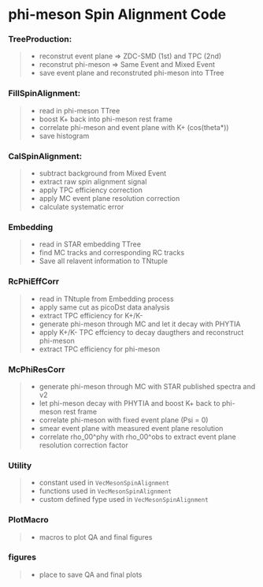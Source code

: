 # phi-meson Spin Alignment Code

### TreeProduction:
> - reconstrut event plane => ZDC-SMD (1st) and TPC (2nd)
> - reconstrut phi-meson => Same Event and Mixed Event
> - save event plane and reconstruted phi-meson into TTree

### FillSpinAlignment:
> - read in phi-meson TTree
> - boost K+ back into phi-meson rest frame
> - correlate phi-meson and event plane with K+ (cos(theta\*))
> - save histogram

### CalSpinAlignment:
> - subtract background from Mixed Event
> - extract raw spin alignment signal
> - apply TPC efficiency correction
> - apply MC event plane resolution correction
> - calculate systematic error

### Embedding
> - read in STAR embedding TTree
> - find MC tracks and corresponding RC tracks
> - Save all relavent information to TNtuple

### RcPhiEffCorr
> - read in TNtuple from Embedding process
> - apply same cut as picoDst data analysis
> - extract TPC efficiency for K+/K-
> - generate phi-meson through MC and let it decay with PHYTIA
> - apply K+/K- TPC effciency to decay daugthers and reconstruct phi-meson
> - extract TPC efficiency for phi-meson

### McPhiResCorr
> - generate phi-meson through MC with STAR published spectra and v2
> - let phi-meson decay with PHYTIA and boost K+ back to phi-meson rest frame
> - correlate phi-meson with fixed event plane (Psi = 0)
> - smear event plane with measured event plane resolution
> - correlate rho_00^phy with rho_00^obs to extract event plane resolution correction factor

### Utility
> - constant used in `VecMesonSpinAlignment`
> - functions used in `VecMesonSpinAlignment`
> - custom defined fype used in `VecMesonSpinAlignment`

### PlotMacro
> - macros to plot QA and final figures

### figures
> - place to save QA and final plots
